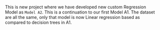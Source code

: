 This is new project where we have developed new custom Regression Model as `Model A2`. This is a continuation to our first Model A1. The dataset are all the same, 
only that model is now Linear regression based as compared to decision trees in A1.
